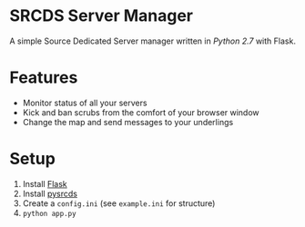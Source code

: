 SRCDS Server Manager
====================

A simple Source Dedicated Server manager written in *Python 2.7* with Flask.

Features
========

- Monitor status of all your servers
- Kick and ban scrubs from the comfort of your browser window
- Change the map and send messages to your underlings

Setup
=====

1. Install [Flask](http://flask.pocoo.org)
1. Install [pysrcds](https://github.com/pmrowla/pysrcds)
1. Create a `config.ini` (see `example.ini` for structure)
1. `python app.py`
